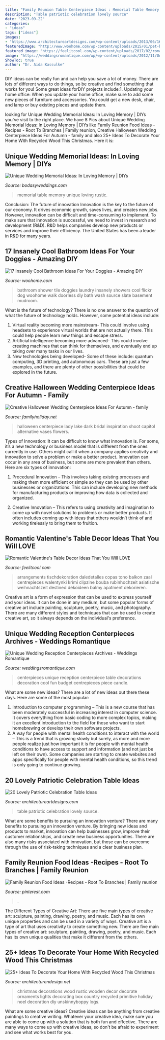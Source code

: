 ```yaml
---
title: "Family Reunion Table Centerpiece Ideas : Memorial Table Memory Unique Loving Rustic"
description: "Table patriotic celebration lovely source"
date: "2023-09-22"
categories:
- "ideas"
tags: ["ideas"]
images:
- "https://www.architectureartdesigns.com/wp-content/uploads/2013/06/1617-630x872.jpg"
featuredImage: "http://www.woohome.com/wp-content/uploads/2015/01/pet-bathroom-ideas-woohome-8.jpg"
featured_image: "https://feelitcool.com/wp-content/uploads/2017/02/romantic-valentines-table-decor-ideas13.jpg"
image: "https://weddingsromantique.com/wp/wp-content/uploads/2012/11/Unique-Wedding-Centerpieces.jpg"
ShowToc: true
author: "Dr. Aida Kassulke"
---
```



DIY ideas can be really fun and can help you save a lot of money. There are lots of different ways to do things, so be creative and find something that works for you! Some great ideas forDIY projects include:1. Updating your home office: When you update your home office, make sure to add some new pieces of furniture and accessories. You could get a new desk, chair, and lamp or buy existing pieces and update them.
	

		
looking for Unique Wedding Memorial Ideas: In Loving Memory | DIYs you've visit to the right place. We have 8 Pics about Unique Wedding Memorial Ideas: In Loving Memory | DIYs like Family Reunion Food Ideas -Recipes - Root To Branches | Family reunion, Creative Halloween Wedding Centerpiece Ideas For Autumn - family and also 25+ Ideas To Decorate Your Home With Recycled Wood This Christmas. Here it is:
		
    
## Unique Wedding Memorial Ideas: In Loving Memory | DIYs

<img loading=lazy src="https://bodasyweddings.com/wp-content/uploads/2016/08/wedding-memorial-tables-1.jpg" onerror="this.onerror=null;this.src='https://tse3.mm.bing.net/th?id=OIP.DmdQNsvxhBWdplyw1Lc4lwHaLG&amp;pid=15.1';" alt="Unique Wedding Memorial Ideas: In Loving Memory | DIYs">

_Source: bodasyweddings.com_

>memorial table memory unique loving rustic. 

	

Conclusion: The future of innovation
Innovation is the key to the future of our economy. It drives economic growth, saves lives, and creates new jobs. However, innovation can be difficult and time-consuming to implement. To make sure that innovation is successful, we need to invest in research and development (R&D). R&D helps companies develop new products or services and improve their efficiency.
The United States has been a leader in R&D for many years.

    
## 17 Insanely Cool Bathroom Ideas For Your Doggies - Amazing DIY

<img loading=lazy src="http://www.woohome.com/wp-content/uploads/2015/01/pet-bathroom-ideas-woohome-8.jpg" onerror="this.onerror=null;this.src='https://tse2.mm.bing.net/th?id=OIP.LFQUHwXsIJ6C97NXKorJvwHaLG&amp;pid=15.1';" alt="17 Insanely Cool Bathroom Ideas For Your Doggies - Amazing DIY">

_Source: woohome.com_

>bathroom shower tile doggies laundry insanely showers cool flickr dog woohome walk doorless diy bath wash source slate basement mudroom. 

	

What is the future of technology?
There is no one answer to the question of what the future of technology holds. However, some potential ideas include: 

1. Virtual reality becoming more mainstream- This could involve using headsets to experience virtual worlds that are not actually there. This could help people learn new things and escape stress. 
2. Artificial intelligence becoming more advanced- This could involve creating machines that can think for themselves, and eventually end up taking over many tasks in our lives. 
3. New technologies being developed- Some of these include: quantum computing, 3D printing, and autonomous cars. These are just a few examples, and there are plenty of other possibilities that could be explored in the future.

    
## Creative Halloween Wedding Centerpiece Ideas For Autumn - Family

<img loading=lazy src="http://www.familyholiday.net/wp-content/uploads/2013/10/Halloween-Wedding-Centerpiece-Ideas-_30.jpg" onerror="this.onerror=null;this.src='https://tse4.mm.bing.net/th?id=OIP.d4qlO18SnxGbNeO1Mx3_nAHaLH&amp;pid=15.1';" alt="Creative Halloween Wedding Centerpiece Ideas For Autumn - family">

_Source: familyholiday.net_

>halloween centerpiece lady lake dark bridal inspiration shoot capitol alternative vases flowers. 

	

Types of Innovation:
It can be difficult to know what innovation is. For some, it’s a new technology or business model that is different from the ones currently in use. Others might call it when a company applies creativity and innovation to solve a problem or make a better product. Innovation can occur in any area of business, but some are more prevalent than others. Here are six types of innovation:
1. Procedural Innovation – This involves taking existing processes and making them more efficient or simple so they can be used by other businesses or organizations. This can include developing new methods for manufacturing products or improving how data is collected and organized.

2. Creative Innovation – This refers to using creativity and imagination to come up with novel solutions to problems or make better products. It often includes coming up with ideas that others wouldn’t think of and working tirelessly to bring them to fruition.

    
## Romantic Valentine&#039;s Table Decor Ideas That You Will LOVE

<img loading=lazy src="https://feelitcool.com/wp-content/uploads/2017/02/romantic-valentines-table-decor-ideas13.jpg" onerror="this.onerror=null;this.src='https://tse1.mm.bing.net/th?id=OIP.5y5Da0zcVs5IDRkrVfu7bAHaKT&amp;pid=15.1';" alt="Romantic Valentine&#039;s Table Decor Ideas That You Will LOVE">

_Source: feelitcool.com_

>arrangements tischdekoration daledetalles copas tono balkon zaal centrepieces walentynki krimi clipzine bouba rubinhochzeit asiatische weihnachtszeit destined dekoideen balmy apatment dekorieren. 

	

Creative art is a form of expression that can be used to express yourself and your ideas. It can be done in any medium, but some popular forms of creative art include painting, sculpture, poetry, music, and photography. There are many different styles and techniques that can be used to create creative art, so it always depends on the individual's preference.

    
## Unique Wedding Reception Centerpieces Archives - Weddings Romantique

<img loading=lazy src="https://weddingsromantique.com/wp/wp-content/uploads/2012/11/Unique-Wedding-Centerpieces.jpg" onerror="this.onerror=null;this.src='https://tse4.mm.bing.net/th?id=OIP.r6yYFidSMAwAG8J2VanCoAHaLK&amp;pid=15.1';" alt="Unique Wedding Reception Centerpieces Archives - Weddings Romantique">

_Source: weddingsromantique.com_

>centerpieces unique reception centerpiece table decorations decoration cool fun budget centrepieces piece candle. 

	

What are some new ideas?
There are a lot of new ideas out there these days. Here are some of the most popular: 
1) Introduction to computer programming – This is a new course that has been moderately successful in increasing interest in computer science. It covers everything from basic coding to more complex topics, making it an excellent introduction to the field for those who want to start homebrewing or develop their own software projects. 
2) A way for people with mental health conditions to interact with the world – This is a trend that is growing slowly but surely, as more and more people realize just how important it is for people with mental health conditions to have access to support and information (and not just be left on their own). Some companies are starting to create websites and apps specifically for people with mental health conditions, so this trend is only going to continue growing.

    
## 20 Lovely Patriotic Celebration Table Ideas

<img loading=lazy src="https://www.architectureartdesigns.com/wp-content/uploads/2013/06/1617-630x872.jpg" onerror="this.onerror=null;this.src='https://tse4.mm.bing.net/th?id=OIP.bTBs0_uIr-2LDLWidSfQkwHaKQ&amp;pid=15.1';" alt="20 Lovely Patriotic Celebration Table Ideas">

_Source: architectureartdesigns.com_

>table patriotic celebration lovely source. 

	

What are some benefits to pursuing an innovation venture?
There are many benefits to pursuing an innovation venture. By bringing new ideas and products to market, innovation can help businesses grow, improve their customer relationships, and create new business opportunities. There are also many risks associated with innovation, but those can be overcome through the use of risk-taking techniques and a clear business plan.

    
## Family Reunion Food Ideas -Recipes - Root To Branches | Family Reunion

<img loading=lazy src="https://i.pinimg.com/736x/ca/27/bb/ca27bbbe60cd0a3649ccfd91f666b9b9.jpg" onerror="this.onerror=null;this.src='https://tse4.mm.bing.net/th?id=OIP.8cGGUZs6QiRVCcVtIMhGJAAAAA&amp;pid=15.1';" alt="Family Reunion Food Ideas -Recipes - Root To Branches | Family reunion">

_Source: pinterest.com_

>. 

	

The Different Types of Creative Art: There are five main types of creative art: sculpture, painting, drawing, poetry, and music. Each has its own unique properties and can be used in a variety of ways.
Creative art is a type of art that uses creativity to create something new. There are five main types of creative art: sculpture, painting, drawing, poetry, and music. Each has its own unique qualities that make it different from the others.

    
## 25+ Ideas To Decorate Your Home With Recycled Wood This Christmas

<img loading=lazy src="https://cdn.architecturendesign.net/wp-content/uploads/2015/12/AD-Ideas-To-Decorate-Your-Home-With-Recycled-Wood-This-01.jpg" onerror="this.onerror=null;this.src='https://tse2.mm.bing.net/th?id=OIP.nmr69AeQ511mf0dAJHPNMAHaLF&amp;pid=15.1';" alt="25+ Ideas To Decorate Your Home With Recycled Wood This Christmas">

_Source: architecturendesign.net_

>christmas decorations wood rustic wooden decor decorate ornaments lights decorating box country recycled primitive holiday noel decoration diy unskinnyboppy logs. 

	

What are some creative ideas?
Creative ideas can be anything from creative paintings to creative writing. Whatever your creative idea, make sure you are able to come up with a solution that is both fun and effective. There are many ways to come up with creative ideas, so don't be afraid to experiment and see what works best for you.

